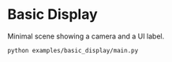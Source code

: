 # Basic Display

Minimal scene showing a camera and a UI label.

```bash
python examples/basic_display/main.py
```
